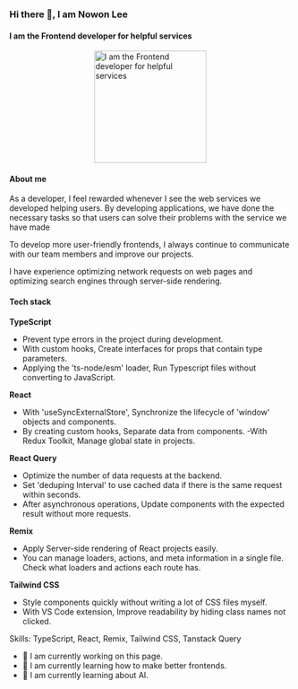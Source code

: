 ### Hi there 👋, I am Nowon Lee
#### I am the Frontend developer for helpful services

<div style="display:flex;width:100%;justify-content:center;margin-top:12px;margin-bottom:12px">
<img src="https://nwlee.com/nwlee.png" height="200px" alt="I am the Frontend developer for helpful services" /></div>

#### About me

As a developer, I feel rewarded whenever I see the web services we developed helping users. By developing applications, we have done the necessary tasks so that users can solve their problems with the service we have made

To develop more user-friendly frontends, I always continue to communicate with our team members and improve our projects.

I have experience optimizing network requests on web pages and optimizing search engines through server-side rendering.

#### Tech stack

**TypeScript**
- Prevent type errors in the project during development.
- With custom hooks, Create interfaces for props that contain type parameters.
- Applying the 'ts-node/esm' loader, Run Typescript files without converting to JavaScript.

**React**
- With 'useSyncExternalStore', Synchronize the lifecycle of  'window' objects and components.
- By creating custom hooks, Separate data from components.
-With Redux Toolkit, Manage global state in projects.

**React Query**
- Optimize the number of data requests at the backend.
- Set 'deduping Interval' to use cached data if there is the same request within seconds.
- After asynchronous operations, Update components with the expected result without more requests.

**Remix**
- Apply Server-side rendering of React projects easily.
- You can manage loaders, actions, and meta information in a single file. Check what loaders and actions each route has.

**Tailwind CSS**
- Style components quickly without writing a lot of CSS files myself.
- With VS Code extension, Improve readability by hiding class names not clicked.

Skills: TypeScript, React, Remix, Tailwind CSS, Tanstack Query

- 🔭 I am currently working on this page. 
- 🌱 I am currently learning how to make better frontends.
- 🛫 I am currently learning about AI.
